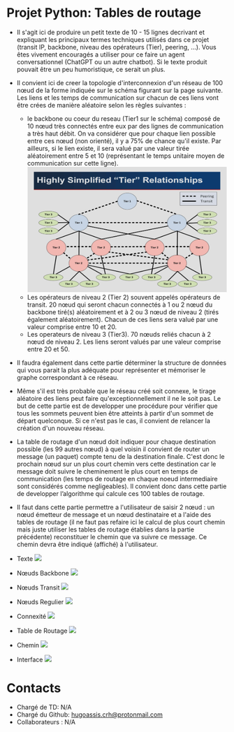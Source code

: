 
# Projet Python: Tables de routage

  - Il s'agit ici de produire un petit texte de 10 - 15 lignes decrivant et expliquant les principaux termes techniques utilisés dans ce projet (transit IP, backbone, niveau des opérateurs (Tier), peering, ...). Vous êtes vivement encouragés a utiliser pour ce faire un agent conversationnel (ChatGPT ou un autre chatbot). Si le texte produit pouvait être un peu humoristique, ce serait un plus.
  - Il convient ici de creer la topologie d'interconnexion d'un réseau de 100 nœud de la forme indiquée sur le schéma figurant sur la page suivante. Les liens et les temps de communication sur chacun de ces liens vont être crées de manière aléatoire selon les règles suivantes :
    - le backbone ou coeur du reseau (Tier1 sur le schéma) composé de 10 nœud très connectés entre eux par des lignes de communication a très haut débit. On va considérer que pour chaque lien possible entre ces nœud (non orienté), il y a 75% de chance qu'il existe. Par ailleurs, si le lien existe, il sera valué par une valeur tirée aléatoirement entre 5 et 10 (représentant le temps unitaire moyen de communication sur cette ligne).
    ![Figure1](embed/Figure%201.jpg)
    - Les opérateurs de niveau 2 (Tier 2) souvent appelés opérateurs de transit. 20 nœud qui seront chacun connectés à 1 ou 2 nœud du backbone tiré(s) aléatoirement et à 2 ou 3 nœud de niveau 2 (tirés également aléatoirement). Chacun de ces liens sera valué par une valeur comprise entre 10 et 20.
    - Les operateurs de niveau 3 (Tier3). 70 nœuds reliés chacun à 2 nœud de niveau 2. Les liens seront valués par une valeur comprise entre 20 et 50. 
  - Il faudra également dans cette partie déterminer la structure de données qui vous parait la plus adéquate pour représenter et mémoriser le graphe correspondant à ce réseau.
  - Même s'il est très probable que le réseau créé soit connexe, le tirage aléatoire des liens peut faire qu'exceptionnellement il ne le soit pas. Le but de cette partie est de developper une procédure pour vérifier que tous les sommets peuvent bien être atteints à partir d'un sommet de départ quelconque. Si ce n'est pas le cas, il convient de relancer la création d'un nouveau réseau.
  - La table de routage d'un nœud doit indiquer pour chaque destination possible (les 99 autres nœud) à quel voisin il convient de router un message (un paquet) compte tenu de la destination finale. C'est donc le prochain nœud sur un plus court chemin vers cette destination car le message doit suivre le cheminement le plus court en temps de communication (les temps de routage en chaque noeud intermediaire sont considérés comme negligeables). Il convient donc dans cette partie de developper l’algorithme qui calcule ces 100 tables de routage.
  - Il faut dans cette partie permettre a l'utilisateur de saisir 2 nœud : un nœud émetteur de message et un nœud destinataire et a l'aide des tables de routage (il ne faut pas refaire ici le calcul de plus court chemin mais juste utiliser les tables de routage établies dans la partie précédente) reconstituer le chemin que va suivre ce message. Ce chemin devra être indiqué (affiché) à l'utilisateur.

  - Texte ![](https://img.shields.io/badge/Status-todo-red)
  - Nœuds Backbone ![](https://img.shields.io/badge/Status-completed-green)
  - Nœuds Transit ![](https://img.shields.io/badge/Status-half_completed-yellow)
  - Nœuds Regulier ![](https://img.shields.io/badge/Status-todo-red)
  - Connexité ![](https://img.shields.io/badge/Status-todo-red)
  - Table de Routage ![](https://img.shields.io/badge/Status-todo-red)
  - Chemin ![](https://img.shields.io/badge/Status-todo-red)
  - Interface ![](https://img.shields.io/badge/Status-Optional-purple)

# Contacts
  - Chargé de TD: N/A
  - Chargé du Github: hugoassis.crh@protonmail.com
  - Collaborateurs : N/A
